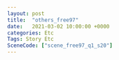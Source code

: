 ```yaml
---
layout: post
title:  "others_free97"
date:   2021-03-02 10:00:00 +0000
categories: Etc
Tags: Story Etc
SceneCode: ["scene_free97_q1_s20"]
---
```

